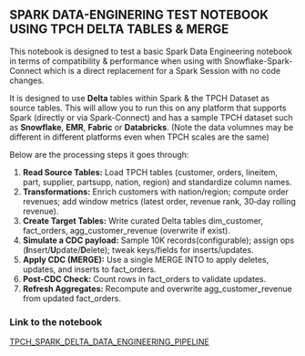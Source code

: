 ## SPARK DATA-ENGINERING TEST NOTEBOOK USING TPCH DELTA TABLES & MERGE

This notebook is designed to test a basic Spark Data Engineering notebook in terms of compatibility & performance when using with Snowflake-Spark-Connect which is a direct replacement for a Spark Session with no code changes.

It is designed to use **Delta** tables within Spark & the TPCH Dataset as source tables. This will allow you to run this on any platform that supports Spark (directly or via Spark-Connect) and has a sample TPCH dataset such as **Snowflake**, **EMR**, **Fabric** or **Databricks**. (Note the data volumnes may be different in different platforms even when TPCH scales are the same)

Below are the processing steps it goes through:
1. **Read Source Tables:** Load TPCH tables (customer, orders, lineitem, part, supplier, partsupp, nation, region) and standardize column names.
2. **Transformations:** Enrich customers with nation/region; compute order revenues; add window metrics (latest order, revenue rank, 30‑day rolling revenue).
3. **Create Target Tables:** Write curated Delta tables dim_customer, fact_orders, agg_customer_revenue (overwrite if exist).
4. **Simulate a CDC payload:** Sample 10K records(configurable); assign ops (**I**nsert/**U**pdate/**D**elete); tweak keys/fields for inserts/updates.
5. **Apply CDC (MERGE):** Use a single MERGE INTO to apply deletes, updates, and inserts to fact_orders.
6. **Post-CDC Check:** Count rows in fact_orders to validate updates.
7. **Refresh Aggregates:** Recompute and overwrite agg_customer_revenue from updated fact_orders.


### Link to the notebook   

[TPCH_SPARK_DELTA_DATA_ENGINEERING_PIPELINE](https://github.com/NickAkincilar/Snowpark-Spark-Connect-Test/blob/main/TPCH_SPARK_DELTA_DATA_ENGINEERING_PIPELINE.ipynb)
